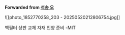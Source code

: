 **Forwarded from [석송 오](https://t.me/no_username_5478295566)**

![[photo_1852770258_203 - 20250520212806754.jpg]]

백필터 상판 교체 자재 인양 준비 -MIT